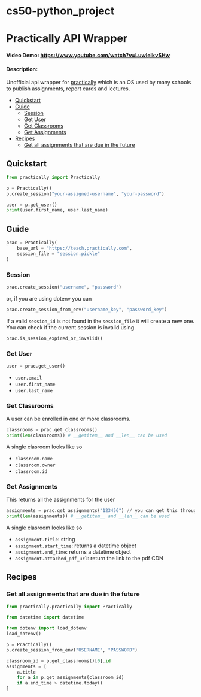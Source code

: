 # cs50-python_project
# Practically API Wrapper

#### Video Demo: https://www.youtube.com/watch?v=LuwIeIkvSHw
#### Description:

Unofficial api wrapper for [practically](https://www.practically.com) which is an OS used by many schools to publish assignments, report cards and lectures.

- [Quickstart](#quickstart)
- [Guide](#guide)
  - [Session](#session)
  - [Get User](#get-user)
  - [Get Classrooms](#get-classrooms)
  - [Get Assignments](#get-assignments)
- [Recipes](#recipes)
  - [Get all assignments that are due in the future](get-all-assignments-that-are-due-in-the-future)

## Quickstart

```python
from practically import Practically

p = Practically()
p.create_session("your-assigned-username", "your-password")

user = p.get_user()
print(user.first_name, user.last_name)
```

## Guide

```python
prac = Practically(
    base_url = "https://teach.practically.com",
    session_file = "session.pickle"
)
```

### Session

```python
prac.create_session("username", "password")
```

or, if you are using dotenv you can

```python
prac.create_session_from_env("username_key", "password_key")
```

If a valid `session_id` is not found in the `session_file` it will create a new one. You can check if the current session is invalid using.

```python
prac.is_session_expired_or_invalid()
```

### Get User

```python
user = prac.get_user()
```
- `user.email`
- `user.first_name`
- `user.last_name`

### Get Classrooms

A user can be enrolled in one or more classrooms.

```python
classrooms = prac.get_classrooms()
print(len(classrooms)) # __getitem__ and __len__ can be used
```

A single clasroom looks like so

- `classroom.name`
- `classroom.owner`
- `classroom.id`

### Get Assignments

This returns all the assignments for the user

```python
assignments = prac.get_assignments("123456") // you can get this through classrooms
print(len(assignments)) # __getitem__ and __len__ can be used
```

A single clasroom looks like so

- `assignment.title`: string
- `assignment.start_time`: returns a datetime object
- `assignment.end_time`: returns a datetime object
- `assignment.attached_pdf_url`: return the link to the pdf CDN

## Recipes

### Get all assignments that are due in the future

```python
from practically.practically import Practically

from datetime import datetime

from dotenv import load_dotenv
load_dotenv()

p = Practically()
p.create_session_from_env("USERNAME", "PASSWORD")

classroom_id = p.get_classrooms()[0].id
assignments = [
    a.title
    for a in p.get_assignments(classroom_id)
    if a.end_time > datetime.today()
]

```

